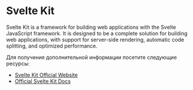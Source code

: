# Svelte Kit

Svelte Kit is a framework for building web applications with the Svelte JavaScript framework. It is designed to be a complete solution for building web applications, with support for server-side rendering, automatic code splitting, and optimized performance.

Для получения дополнительной информации посетите следующие ресурсы:

- [Svelte Kit Official Website](https://kit.svelte.dev/)
- [Official Svelte Kit Docs](https://kit.svelte.dev/docs/introduction)

